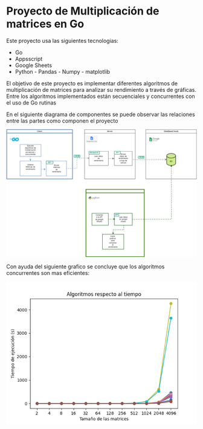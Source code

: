 
# Proyecto de Multiplicación de matrices en Go


Este proyecto usa las siguientes tecnologias:

- Go
- Appsscript
- Google Sheets
- Python - Pandas - Numpy - matplotlib



El objetivo de este proyecto es implementar diferentes algoritmos de multiplicación de matrices para analizar su rendimiento a través de gráficas.
Entre los algoritmos implementados están secuenciales y concurrentes con el uso de Go rutinas 


En el siguiente diagrama de componentes se puede observar las relaciones entre las partes como componen el proyecto

![Diagrama de componentes](graficos/d_t.drawio.png)

Con ayuda del siguiente grafico se concluye que los algoritmos concurrentes son mas eficientes:

![Grafico de comparación del tiempo de ejecución](graficos/grafico_5.png)
